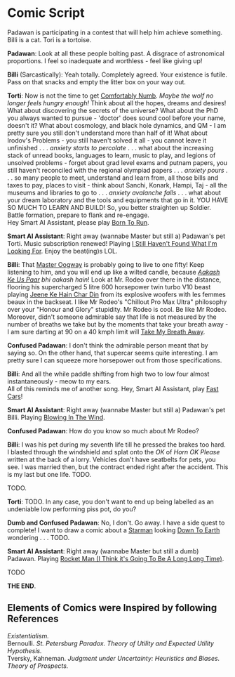 Comic Script
============

Padawan is participating in a contest that will help him achieve something. Billi is a cat. Tori is a tortoise.  

**Padawan**: Look at all these people bolting past. A disgrace of astronomical proportions. I feel so inadequate and worthless - feel like giving up!

**Billi** (Sarcastically): Yeah totally. Completely agreed. Your existence is futile. Pass on that snacks and empty the litter box on your way out.  

**Torti**: Now is not the time to get [Comfortably Numb](). *Maybe the wolf no longer feels hungry enough!* Think about all the hopes, dreams and desires! What about discovering the secrets of the universe? What about the PhD you always wanted to pursue - 'doctor' does sound cool before your name, doesn't it? What about cosmology, and black hole dynamics, and QM - I am pretty sure you still don't understand more than half of it! What about Irodov's Problems - you still haven't solved it all - you cannot leave it unfinished . . . *anxiety starts to percolate* . . . what about the increasing stack of unread books, languages to learn, music to play, and legions of unsolved problems - forget about grad level exams and putnam papers, you still haven't reconciled with the regional olympiad papers . . . *anxiety pours* . . . so many people to meet, understand and learn from, all those bills and taxes to pay, places to visit - think about Sanchi, Konark, Hampi, Taj - all the museums and libraries to go to . . . *anxiety avalanche falls* . . . what about your dream laboratory and the tools and equipments that go in it. YOU HAVE SO MUCH TO LEARN AND BUILD! So, you better straighten up Soldier. Battle formation, prepare to flank and re-engage.  
Hey Smart AI Assistant, please play [Born To Run]().  

**Smart AI Assistant**: Right away (wannabe Master but still a) Padawan's pet Torti. Music subscription renewed! Playing [I Still Haven't Found What I'm Looking For](). Enjoy the beat(ing)s LOL.  

**Billi**: That [Master Oogway](https://music.apple.com/us/album/oogways-legacy/1076973938?i=1076974786) is probably going to live to one fifty! Keep listening to him, and you will end up like a wilted candle, because *[Aakash Ke Us Paar](https://youtu.be/E6NXJ0XIS-Q?si=EjTjLiqmDqStfP7u) bhi aakash hain*! Look at Mr. Rodeo over there in the distance, flooring his supercharged 5 litre 600 horsepower twin turbo V10 beast playing [Jeene Ke Hain Char Din](https://open.spotify.com/track/4UJih0aZ8YcQm4CIErba45?si=d8daa3a37e134b65) from its explosive woofers with les femmes beaux in the backseat. I like Mr Rodeo's "Chillout Pro Max Ultra" philosophy over your "Honour and Glory" stupidity. Mr Rodeo is cool. Be like Mr Rodeo. Moreover, didn't someone admirable say that life is not measured by the number of breaths we take but by the moments that take your breath away - I am sure darting at 90 on a 40 kmph limit will [Take My Breath Away]().  

**Confused Padawan**: I don't think the admirable person meant that by saying so. On the other hand, that supercar seems quite interesting. I am pretty sure I can squeeze more horsepower out from those specifications.  

**Billi**: And all the while paddle shifting from high two to low four almost instantaneously - meow to my ears.  
All of this reminds me of another song. Hey, Smart AI Assistant, play [Fast Cars]()!  

**Smart AI Assistant**: Right away (wannabe Master but still a) Padawan's pet Billi. Playing [Blowing In The Wind]().  

**Confused Padawan**: How do you know so much about Mr Rodeo?  

**Billi**: I was his pet during my seventh life till he pressed the brakes too hard. I blasted through the windshield and splat onto the *OK* of *Horn OK Please* written at the back of a lorry. Vehicles don't have seatbelts for pets, you see. I was married then, but the contract ended right after the accident. This is my last but one life.  TODO.

TODO.

**Torti**: TODO. In any case, you don't want to end up being labelled as an undeniable low performing piss pot, do you?  

**Dumb and Confused Padawan**: No, I don't. Go away. I have a side quest to complete! I want to draw a comic about a [Starman]() looking [Down To Earth](https://music.apple.com/us/album/down-to-earth-from-wall-e/1444861833?i=1444861837) wondering . . . TODO.  

**Smart AI Assistant**: Right away (wannabe Master but still a dumb) Padawan. Playing [Rocket Man (I Think it's Going To Be A Long Long Time)](https://youtu.be/DtVBCG6ThDk?si=2K-QHEEYYa5yk39Z).  

TODO  

**THE END**.

Elements of Comics were Inspired by following References
--------------------------------------------------------

*Existentialism.*  
Bernoulli. *St. Petersburg Paradox. Theory of Utility and Expected Utility Hypothesis.*  
Tversky, Kahneman. *Judgment under Uncertainty: Heuristics and Biases. Theory of Prospects.*  
